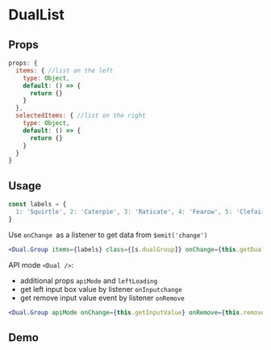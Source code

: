 # DualList

## Props
```js
props: {
  items: { //list on the left
    type: Object,
    default: () => {
      return {}
    }
  },
  selectedItems: { //list on the right
    type: Object,
    default: () => {
      return {}
    }
  }
}
```

## Usage

```jsx
const labels = {
  1: 'Squirtle', 2: 'Caterpie', 3: 'Raticate', 4: 'Fearow', 5: 'Clefairy',
}
```
Use `onChange `as a listener to get data from `$emit('change')`
```jsx
<Dual.Group items={labels} class={[s.dualGroup]} onChange={this.getDualData} />
```
API mode `<Dual />`:
- additional props `apiMode` and `leftLoading`  
- get left input box value by listener `onInputchange`
- get remove input value event by listener `onRemove`
```jsx
<Dual.Group apiMode onChange={this.getInputValue} onRemove={this.removeInput} leftLoading={true} />
```

## Demo
